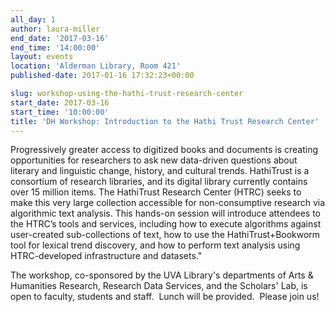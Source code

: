 ```yaml
---
all_day: 1
author: laura-miller
end_date: '2017-03-16'
end_time: '14:00:00'
layout: events
location: 'Alderman Library, Room 421'
published-date: 2017-01-16 17:32:23+00:00

slug: workshop-using-the-hathi-trust-research-center
start_date: 2017-03-16
start_time: '10:00:00'
title: 'DH Workshop: Introduction to the Hathi Trust Research Center'
---
```


Progressively greater access to digitized books and documents is creating opportunities for researchers to ask new data-driven questions about literary and linguistic change, history, and cultural trends. HathiTrust is a consortium of research libraries, and its digital library currently contains over 15 million items. The HathiTrust Research Center (HTRC) seeks to make this very large collection accessible for non-consumptive research via algorithmic text analysis. This hands-on session will introduce attendees to the HTRC’s tools and services, including how to execute algorithms against user-created sub-collections of text, how to use the HathiTrust+Bookworm tool for lexical trend discovery, and how to perform text analysis using HTRC-developed infrastructure and datasets."

The workshop, co-sponsored by the UVA Library's departments of Arts & Humanities Research, Research Data Services, and the Scholars' Lab, is open to faculty, students and staff.  Lunch will be provided.  Please join us!
